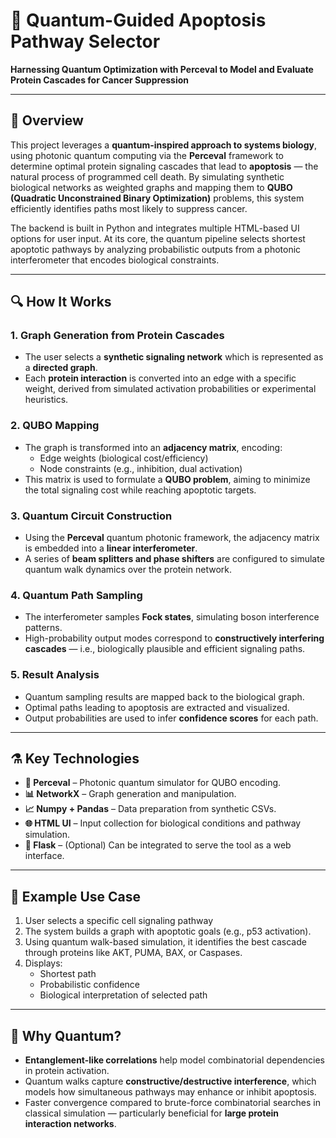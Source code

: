 # 🧬 Quantum-Guided Apoptosis Pathway Selector

**Harnessing Quantum Optimization with Perceval to Model and Evaluate Protein Cascades for Cancer Suppression**

---

## 🧠 Overview

This project leverages a **quantum-inspired approach to systems biology**, using photonic quantum computing via the **Perceval** framework to determine optimal protein signaling cascades that lead to **apoptosis** — the natural process of programmed cell death. By simulating synthetic biological networks as weighted graphs and mapping them to **QUBO (Quadratic Unconstrained Binary Optimization)** problems, this system efficiently identifies paths most likely to suppress cancer.

The backend is built in Python and integrates multiple HTML-based UI options for user input. At its core, the quantum pipeline selects shortest apoptotic pathways by analyzing probabilistic outputs from a photonic interferometer that encodes biological constraints.

---

## 🔍 How It Works

### 1. **Graph Generation from Protein Cascades**
- The user selects a **synthetic signaling network** which is represented as a **directed graph**.
- Each **protein interaction** is converted into an edge with a specific weight, derived from simulated activation probabilities or experimental heuristics.

### 2. **QUBO Mapping**
- The graph is transformed into an **adjacency matrix**, encoding:
  - Edge weights (biological cost/efficiency)
  - Node constraints (e.g., inhibition, dual activation)
- This matrix is used to formulate a **QUBO problem**, aiming to minimize the total signaling cost while reaching apoptotic targets.

### 3. **Quantum Circuit Construction**
- Using the **Perceval** quantum photonic framework, the adjacency matrix is embedded into a **linear interferometer**.
- A series of **beam splitters and phase shifters** are configured to simulate quantum walk dynamics over the protein network.

### 4. **Quantum Path Sampling**
- The interferometer samples **Fock states**, simulating boson interference patterns.
- High-probability output modes correspond to **constructively interfering cascades** — i.e., biologically plausible and efficient signaling paths.

### 5. **Result Analysis**
- Quantum sampling results are mapped back to the biological graph.
- Optimal paths leading to apoptosis are extracted and visualized.
- Output probabilities are used to infer **confidence scores** for each path.

---

## ⚗️ Key Technologies

- **🧠 Perceval** – Photonic quantum simulator for QUBO encoding.
- **📊 NetworkX** – Graph generation and manipulation.
- **📈 Numpy + Pandas** – Data preparation from synthetic CSVs.
- **🌐 HTML UI** – Input collection for biological conditions and pathway simulation.
- **📄 Flask** – (Optional) Can be integrated to serve the tool as a web interface.

---

## 🧪 Example Use Case

1. User selects a specific cell signaling pathway
2. The system builds a graph with apoptotic goals (e.g., p53 activation).
3. Using quantum walk-based simulation, it identifies the best cascade through proteins like AKT, PUMA, BAX, or Caspases.
4. Displays:
   - Shortest path
   - Probabilistic confidence
   - Biological interpretation of selected path

---

## 🧬 Why Quantum?

- **Entanglement-like correlations** help model combinatorial dependencies in protein activation.
- Quantum walks capture **constructive/destructive interference**, which models how simultaneous pathways may enhance or inhibit apoptosis.
- Faster convergence compared to brute-force combinatorial searches in classical simulation — particularly beneficial for **large protein interaction networks**.
